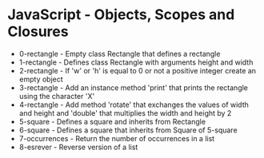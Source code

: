 # JavaScript - Objects, Scopes and Closures

- 0-rectangle - Empty class Rectangle that defines a rectangle
- 1-rectangle - Defines class Rectangle with arguments height and width
- 2-rectangle - If 'w' or 'h' is equal to 0 or not a positive integer create an empty object
- 3-rectangle - Add an instance method 'print' that prints the rectangle using the character 'X'
- 4-rectangle - Add method 'rotate' that exchanges the values of width and height and 'double' that multiplies the width and height by 2
- 5-square - Defines a square and inherits from Rectangle
- 6-square - Defines a square that inherits from Square of 5-square
- 7-occurrences - Return the number of occurrences in a list
- 8-esrever - Reverse version of a list
